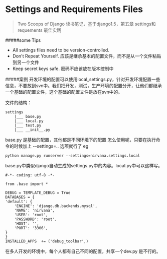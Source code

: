 ﻿Settings and Requirements Files
=======================

> Two Scoops of Django 读书笔记，基于django1.5，第五章 settings和requements 最佳实践

#####some Tips
*  All settings files need to be version-controlled.
*  Don't Repeat Yourself. 应该是继承基本的配置文件，而不是从一个文件粘贴到另一个文件
*  Keep secret keys safe.  密码不应该放在版本控制中


#####案例
开发环境的配置可以使用local_settings.py，针对开发环境配置一些信息，不要放到svn中。我们把开发，测试，生产环境的配置分开，让他们都继承一个基础的配置文件，这个基础的配置文件是放在svn中的。

文件的结构：

    settings
        |___ base.py
        |___ local.py
        |___ test.py
        |___ __init__.py

base.py 是基础的配置，其他都是不同环境下的配置
怎么使用呢，只要在执行命令的时候加上 --settings=..  选项就行了
eg

    python manage.py runserver --settings=nirvana.settings.local

base.py中类似django自动生成的settings.py中的内容。local.py中可以这样写。

    #-*- coding: utf-8 -*-

    from .base import *

    DEBUG = TEMPLATE_DEBUG = True
    DATABASES = {
    'default': {
        'ENGINE': 'django.db.backends.mysql',
        'NAME': 'nirvana',
        'USER': 'root',
        'PASSWORD': 'root',
        'HOST': '',
        'PORT': '3306',
    }
    }
    INSTALLED_APPS  += ('debug_toolbar',)

在多人开发的环境中，每个人都有自己不同的配置，共享一个dev.py 是不行的。







